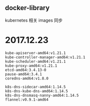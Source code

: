 ## docker-library

kubernetes 相关 images 同步
	  
# 2017.12.23

	kube-apiserver-amd64:v1.21.1
	kube-controller-manager-amd64:v1.21.1
	kube-scheduler-amd64:v1.21.1
	kube-proxy-amd64:v1.21.1
	etcd-amd64:3.4.13-0
	pause-amd64:3.4.1
	coredns-amd64:v1.8.0

	k8s-dns-sidecar-amd64:1.14.5
	k8s-dns-kube-dns-amd64:1.14.5
	k8s-dns-dnsmasq-nanny-amd64:1.14.5
	flannel:v0.9.1-amd64
